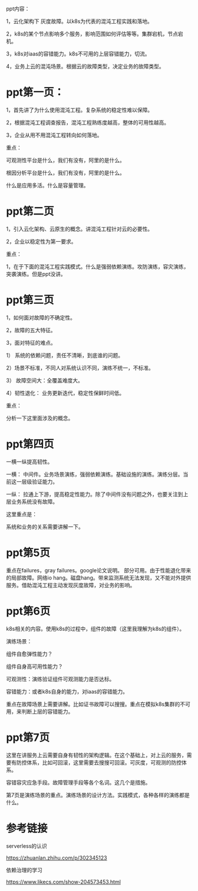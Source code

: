 ppt内容：

1，云化架构下 灰度故障。以k8s为代表的混沌工程实践和落地。

2，k8s的某个节点影响多个服务，影响范围如何评估等等。集群宕机，节点宕机。

3，k8s对iaas的容错能力。k8s不可用的上层容错能力，切流。

4，业务上云的混沌场景。根据云的故障类型，决定业务的故障类型。



# ppt第一页：

1，首先讲了为什么使用混沌工程。复杂系统的稳定性难以保障。

2，根据混沌工程调查报告，混沌工程熟练度越高，整体的可用性越高。

3，企业从用不用混沌工程转向如何落地。

重点：

可观测性平台是什么，我们有没有，阿里的是什么。

根因分析平台是什么，我们有没有，阿里的是什么。

什么是应用多活。什么是容量管理。



# ppt第二页

1，引入云化架构、云原生的概念。讲混沌工程针对云的必要性。

2，企业以稳定性为第一要求。

重点：

1，在于下面的混沌工程实践模式。什么是强弱依赖演练。攻防演练，容灾演练，突袭演练。但是ppt没讲。



# ppt第三页

1，如何面对故障的不确定性。

2，故障的五大特征。

3，面对特征的难点。 

1） 系统的依赖问题，责任不清晰，到底谁的问题。

2）场景不标准，不同人对系统认识不同，演练不统一，不标准。

3） 故障空间大：全覆盖难度大。

4）韧性退化： 业务更新迭代，稳定性保鲜时间低。

重点：

分析一下这里面涉及的概念。



# ppt第四页

一横一纵提高韧性。

一横： 中间件。业务场景演练，强弱依赖演练。基础设施的演练。演练分层。当前这一层级验证能力。

一纵： 拉通上下游，提高稳定性能力。除了中间件没有问题之外，也要关注到上层业务系统没有故障。



这里重点是：

系统和业务的关系需要讲解一下。 



# ppt第5页



重点在failures，gray failures。google论文说明。 部分可用。由于性能退化带来的局部故障。网络io hang。磁盘hang。带来监测系统无法发现，又不能对外提供服务。借助混沌工程主动发现灰度故障，对业务的影响。



# ppt第6页

k8s相关的内容。使用k8s的过程中，组件的故障（这里我理解为k8s的组件）。

演练场景：

组件自愈弹性能力？

组件自身高可用性能力？

可观测性：演练验证组件可观测能力是否达标。

容错能力：或者k8s自身的能力，对iaas的容错能力。

重点在故障场景上需要讲解。比如证书故障可以搜搜。重点在模拟k8s集群的不可用，来判断上层的容错能力。



# ppt第7页



这里在讲服务上云需要自身有韧性的架构逻辑。在这个基础上，对上云的服务，需要有防控体系，比如可回滚，这里需要去搜搜可回滚。可灰度，可观测的防控体系。

容错容灾应急手段。故障管理手段等各个名词。这几个是措施。



第7页是演练场景的重点。演练场景的设计方法。实践模式，各种各样的演练都是什么。





# 参考链接

serverless的认识

https://zhuanlan.zhihu.com/p/302345123

依赖治理的学习

https://www.likecs.com/show-204573453.html

